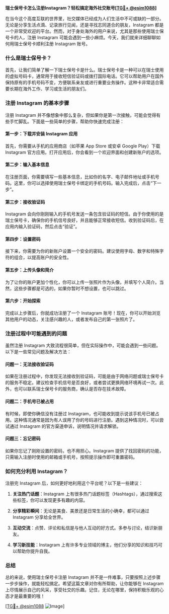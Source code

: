 **瑞士保号卡怎么注册Instagram？轻松搞定海外社交账号[[TG💪+ @esim1088](https://t.me/s/esim1088)]**

在当今这个高度互联的世界里，社交媒体已经成为人们生活中不可或缺的一部分。无论是分享生活点滴、记录旅行见闻，还是寻找志同道合的朋友，Instagram 都是一个非常受欢迎的平台。然而，对于身处海外的用户来说，尤其是那些使用瑞士保号卡的人，注册 Instagram 可能会遇到一些小麻烦。今天，我们就来详细聊聊如何用瑞士保号卡顺利注册 Instagram 账号。

### 什么是瑞士保号卡？

首先，让我们简单了解一下瑞士保号卡是什么。瑞士保号卡是一种可以在瑞士使用的虚拟号码卡，通常用于接收短信验证码或拨打国际电话。它可以帮助用户在国外保持原有的手机号码不变，方便联系亲友或进行重要业务操作。这种卡非常适合需要长期在海外工作、学习或生活的朋友们。

### 注册 Instagram 的基本步骤

注册 Instagram 并不像想象中那么复杂，但如果你是第一次接触，可能会觉得有些手忙脚乱。下面是一些简单的步骤，帮助你快速完成注册：

#### 第一步：下载并安装 Instagram 应用

首先，你需要从手机的应用商店（如苹果 App Store 或安卓 Google Play）下载 Instagram 官方应用。打开应用后，你会看到一个欢迎界面和创建新账户的选项。

#### 第二步：输入基本信息

在注册页面，你需要填写一些基本信息，比如你的名字、电子邮件地址或手机号码。这里，你可以选择使用瑞士保号卡绑定的手机号码。输入完成后，点击“下一步”。

#### 第三步：接收验证码

Instagram 会向你刚刚输入的手机号发送一条包含验证码的短信。由于你使用的是瑞士保号卡，确保你的手机信号良好，并且能够正常接收短信。收到验证码后，在应用内输入验证码，然后点击“验证”。

#### 第四步：设置密码

接下来，你需要为你的新账户设置一个安全的密码。建议使用字母、数字和特殊字符的组合，以提高账户的安全性。

#### 第五步：上传头像和简介

为了让你的账户更加个性化，你可以上传一张照片作为头像，并填写个人简介。当然，这些步骤都是可选的，如果你暂时不想设置，也可以跳过。

#### 第六步：开始探索

完成以上步骤后，你就成功注册了一个 Instagram 账号！现在，你可以开始浏览其他用户的动态，关注感兴趣的人，或者发布自己的第一张照片了。

### 注册过程中可能遇到的问题

虽然注册 Instagram 大致流程很简单，但在实际操作中，可能会遇到一些问题。以下是一些常见问题及解决方法：

#### 问题一：无法接收验证码

如果在注册过程中，你发现无法接收到验证码，可能是由于网络问题或瑞士保号卡的服务不稳定。建议检查手机信号是否良好，或者尝试更换网络环境再试一次。此外，也可以联系瑞士保号卡的服务商，确认是否存在技术故障。

#### 问题二：手机号已被占用

有时候，即使你确信没有注册过 Instagram，也可能收到提示说该手机号已被占用。这种情况通常是因为有人误用了你的号码进行注册。遇到这种情况时，可以尝试通过 Instagram 的官方渠道申诉，说明情况并请求解锁。

#### 问题三：忘记密码

如果你忘记了刚刚设置的密码，也不用担心。Instagram 提供了找回密码的功能，只需输入注册时使用的邮箱或手机号，按照提示操作即可重置密码。

### 如何充分利用 Instagram？

注册完 Instagram 后，如何更好地利用这个平台呢？以下是一些建议：

1. **关注热门话题**：Instagram 上有很多热门话题标签（Hashtags），通过搜索这些标签，你可以发现更多有趣的内容。
   
2. **分享精彩瞬间**：无论是美食、美景还是日常生活的小确幸，都可以通过 Instagram 分享给全世界。

3. **互动交流**：点赞、评论和私信是与他人互动的好方式。多参与讨论，结识新朋友。

4. **学习新技能**：Instagram 上有许多专业领域的博主，他们分享的知识和技巧可以帮助你提升自我。

### 总结

总的来说，使用瑞士保号卡注册 Instagram 并不是一件难事，只要按照上述步骤一步步操作，就能轻松搞定。希望这篇文章对你有所帮助，让你能够在 Instagram 上尽情展示自己的风采，享受社交的乐趣。记住，无论在哪里，保持积极乐观的心态才是最重要的哦！

[[TG💪+ @esim1088](https://t.me/s/esim1088) ![Image](https://i.postimg.cc/4NQfJmqS/Snipaste-2025-05-13-00-14-12.png)]